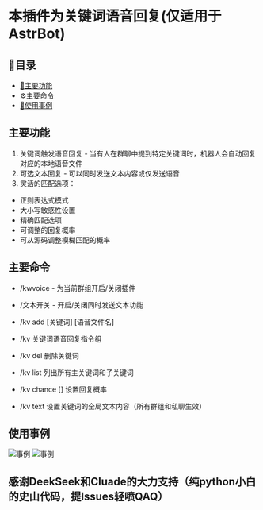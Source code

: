 # 本插件为关键词语音回复(仅适用于AstrBot)

## 📑目录

- [🌟主要功能](#main-features)
- [⚙️主要命令](#main-commands)
- [📜使用事例](#main-usecases)

## <a id= "main-features">主要功能</a>

1. 关键词触发语音回复 - 当有人在群聊中提到特定关键词时，机器人会自动回复对应的本地语音文件
2. 可选文本回复 - 可以同时发送文本内容或仅发送语音
3. 灵活的匹配选项：

- 正则表达式模式
- 大小写敏感性设置
- 精确匹配选项
- 可调整的回复概率
- 可从源码调整模糊匹配的概率

## <a id= "main-commands">主要命令</a>

- /kwvoice - 为当前群组开启/关闭插件

- /文本开关 - 开启/关闭同时发送文本功能

- /kv add [关键词] [语音文件名] 

- /kv 关键词语音回复指令组

- /kv del 删除关键词

- /kv list 列出所有主关键词和子关键词

- /kv chance [] 设置回复概率 

- /kv text 设置关键词的全局文本内容（所有群组和私聊生效）

## <a id= "main-usecases">使用事例</a>
![事例](D:\六分类\Snipaste_2025-03-15_14-59-46.png)
![事例](D:\六分类\Snipaste_2025-03-15_15-01-13.png)

## 感谢DeekSeek和Cluade的大力支持（纯python小白的史山代码，提lssues轻喷QAQ）

